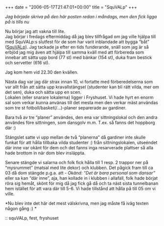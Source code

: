 +++
date = "2006-05-17T21:47:01+00:00"
title = "SquVALp"
+++

*Jag började skriva på den här posten redan i måndags, men den fick ligga på is tills nu*

Nu börjar jag att vakna till lite.  
Jag börjar i fredags eftermiddag då jag blev tillfrågad om jag ville hjälpa till med SquVALp:s slutfest för de som har varit inblandade att bygga &#8220;båt&#8221; ([SquVALp][1]). Jag tackade ja efter en tids funderande, snäll som jag är så erbjöd jag mig även att hjälpa till samma kväll med att förbereda som innebar att sätta upp bord (77 st) med bänkar (154 st), duka fram bestick och servetter (616 st).

Jag kom hem vid 22.30 den kvällen.

Nästa dag var jag där strax innan 10, vi fortatte med förberedelserna som var allt från att sätta upp kravallstängsel (studenter kan bli rätt vilda, mer om det sen), duka och sätta upp en scen.  
Lokalen (eller snarare lokalerna) ligger i Fryshuset. Vi hade hyrt en enorm sal som verkar kunna använas till det mesta men den verkar mäst användas som tre st fotboll/basket(/&#8230;)-planer separerade av gardiner.

Bara två av tre &#8220;planer&#8221; användes, den ena var sittningslokal och den andra användes före sittningen, som dansgolv m.m. T.ex. så fanns det hoppborg där :) 

Stängslet satte vi upp mellan de två &#8220;planerna&#8221; då gardiner inte skulle funkat för att hålla tillbaka vilda studenter :) från sittningslokalen, utseéndet där inne var okänt för dem och det fanns inga resarverade plattser så alla hade brottom in när dom blev insläppta.

Senare stängde vi salarna och folk fick hålla till 1 resp. 2 trappor ner på &#8220;mysrummet&#8221; (matsal med lite dekor) och klubben. Det pågick fram till ca 03 då dom stängde p.g.a. att *- Okänd: &#8220;Det är bara personal som dansar&#8221;* eller sa kan &#8220;där inne&#8221;, aja, han kollade in i klubben i allafall, folk hade börjat röra sig hemåt, skönt för mig då jag fick gå då och ta näst sista tunnelbanan hem istället för att vara där till 5-6. Vi hade tillstånd att hålla på till 05 om vi ville.

*Nu blev inte det här det mest välskrivna, men jag måste få iväg texten någon gång :) *

:: squVALp, fest, fryshuset

<small></small>

 [1]: http://www.squvalp.se
